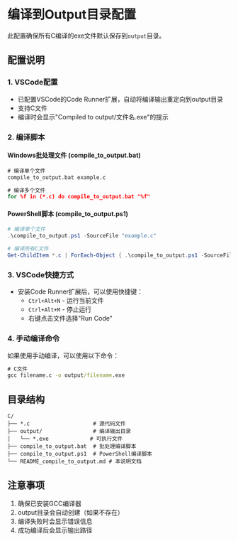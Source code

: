 # 编译到Output目录配置

此配置确保所有C编译的exe文件默认保存到`output`目录。

## 配置说明

### 1. VSCode配置
- 已配置VSCode的Code Runner扩展，自动将编译输出重定向到output目录
- 支持C文件
- 编译时会显示"Compiled to output/文件名.exe"的提示

### 2. 编译脚本

#### Windows批处理文件 (compile_to_output.bat)
```cmd
# 编译单个文件
compile_to_output.bat example.c

# 编译多个文件
for %f in (*.c) do compile_to_output.bat "%f"
```

#### PowerShell脚本 (compile_to_output.ps1)
```powershell
# 编译单个文件
.\compile_to_output.ps1 -SourceFile "example.c"

# 编译所有C文件
Get-ChildItem *.c | ForEach-Object { .\compile_to_output.ps1 -SourceFile $_.Name }
```

### 3. VSCode快捷方式
- 安装Code Runner扩展后，可以使用快捷键：
  - `Ctrl+Alt+N` - 运行当前文件
  - `Ctrl+Alt+M` - 停止运行
  - 右键点击文件选择"Run Code"

### 4. 手动编译命令
如果使用手动编译，可以使用以下命令：

```cmd
# C文件
gcc filename.c -o output/filename.exe
```

## 目录结构
```
C/
├── *.c                    # 源代码文件
├── output/                # 编译输出目录
│   └── *.exe             # 可执行文件
├── compile_to_output.bat  # 批处理编译脚本
├── compile_to_output.ps1  # PowerShell编译脚本
└── README_compile_to_output.md # 本说明文档
```

## 注意事项
1. 确保已安装GCC编译器
2. output目录会自动创建（如果不存在）
3. 编译失败时会显示错误信息
4. 成功编译后会显示输出路径
